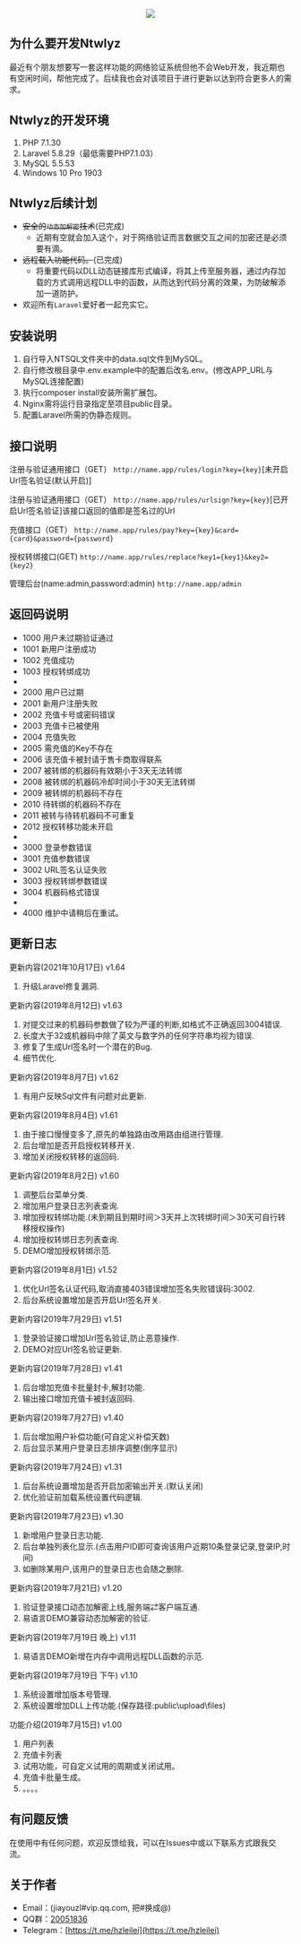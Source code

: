 <p align="center"><img src="http://tva1.sinaimg.cn/large/0060lm7Tly1g5a7zy2lphj30sg0e07b2.jpg"></p>

## 为什么要开发Ntwlyz

最近有个朋友想要写一套这样功能的网络验证系统但他不会Web开发，我近期也有空闲时间，帮他完成了。后续我也会对该项目于进行更新以达到符合更多人的需求。

## Ntwlyz的开发环境

1. PHP 7.1.30
2. Laravel 5.8.29（最低需要PHP7.1.03）
3. MySQL 5.5.53
4. Windows 10 Pro 1903

## Ntwlyz后续计划

* ~~安全的`动态加解密`技术~~(已完成)
    * 近期有空就会加入这个，对于网络验证而言数据交互之间的加密还是必须要有滴。
* ~~远程载入功能代码。~~(已完成)
	* 将重要代码以DLL动态链接库形式编译，将其上传至服务器，通过内存加载的方式调用远程DLL中的函数，从而达到代码分离的效果，为防破解添加一道防护。
* 欢迎所有`Laravel`爱好者一起充实它。

## 安装说明

1. 自行导入NTSQL文件夹中的data.sql文件到MySQL。
2. 自行修改根目录中.env.example中的配置后改名.env。(修改APP_URL与MySQL连接配置)
3. 执行composer install安装所需扩展包。
4. Nginx需将运行目录指定至项目public目录。
5. 配置Laravel所需的伪静态规则。

## 接口说明

注册与验证通用接口（GET）
`http://name.app/rules/login?key={key}`[未开启Url签名验证(默认开启)]

注册与验证通用接口（GET）
`http://name.app/rules/urlsign?key={key}`[已开启Url签名验证]该接口返回的值即是签名过的Url

充值接口（GET）
`http://name.app/rules/pay?key={key}&card={card}&password={password}`

授权转绑接口(GET)
`http://name.app/rules/replace?key1={key1}&key2={key2}`

管理后台(name:admin,password:admin)
`http://name.app/admin`

## 返回码说明

* 1000 用户未过期验证通过
* 1001 新用户注册成功
* 1002 充值成功
* 1003 授权转绑成功
* 
* 2000 用户已过期
* 2001 新用户注册失败
* 2002 充值卡号或密码错误
* 2003 充值卡已被使用
* 2004 充值失败
* 2005 需充值的Key不存在
* 2006 该充值卡被封请于售卡商取得联系
* 2007 被转绑的机器码有效期小于3天无法转绑
* 2008 被转绑的机器码冷却时间小于30天无法转绑
* 2009 被转绑的机器码不存在
* 2010 待转绑的机器码不存在
* 2011 被转与待转机器码不可重复
* 2012 授权转移功能未开启
* 
* 3000 登录参数错误
* 3001 充值参数错误
* 3002 URL签名认证失败
* 3003 授权转绑参数错误
* 3004 机器码格式错误
* 
* 4000 维护中请稍后在重试。

## 更新日志

更新内容(2021年10月17日)     v1.64
1. 升级Laravel修复漏洞.

更新内容(2019年8月12日)      v1.63
1. 对提交过来的机器码参数做了较为严谨的判断,如格式不正确返回3004错误.
2. 长度大于32或机器码中除了英文与数字外的任何字符串均视为错误.
3. 修复了生成Url签名时一个潜在的Bug.
4. 细节优化.

更新内容(2019年8月7日)      v1.62
1. 有用户反映Sql文件有问题对此更新.

更新内容(2019年8月4日)      v1.61
1. 由于接口慢慢变多了,原先的单独路由改用路由组进行管理.
2. 后台增加是否开启授权转移开关.
3. 增加关闭授权转移的返回码.

更新内容(2019年8月2日)      v1.60
1. 调整后台菜单分类.
2. 增加用户登录日志列表查询.
3. 增加授权转绑功能.(未到期且到期时间＞3天并上次转绑时间＞30天可自行转移授权操作)
4. 增加授权转绑日志列表查询.
5. DEMO增加授权转绑示范.

更新内容(2019年8月1日)      v1.52
1. 优化Url签名认证代码,取消直接403错误增加签名失败错误码:3002.
2. 后台系统设置增加是否开启Url签名开关.

更新内容(2019年7月29日)     v1.51
1. 登录验证接口增加Url签名验证,防止恶意操作.
2. DEMO对应Url签名验证更新.

更新内容(2019年7月28日)     v1.41
1. 后台增加充值卡批量封卡,解封功能.
2. 输出接口增加充值卡被封返回码.

更新内容(2019年7月27日)     v1.40
1. 后台增加用户补偿功能(可自定义补偿天数)
2. 后台显示某用户登录日志排序调整(倒序显示)

更新内容(2019年7月24日)     v1.31
1. 后台系统设置增加是否开启加密输出开关.(默认关闭)
2. 优化验证前加载系统设置代码逻辑.

更新内容(2019年7月23日)     v1.30
1. 新增用户登录日志功能.
2. 后台单独列表化显示.(点击用户ID即可查询该用户近期10条登录记录,登录IP,时间)
3. 如删除某用户,该用户的登录日志也会随之删除.

更新内容(2019年7月21日)     v1.20
1. 验证登录接口动态加解密上线,服务端⇄客户端互通.
2. 易语言DEMO兼容动态加解密的验证.

更新内容(2019年7月19日 晚上) v1.11
1. 易语言DEMO新增在内存中调用远程DLL函数的示范.

更新内容(2019年7月19日 下午) v1.10
1. 系统设置增加版本号管理.
2. 系统设置增加DLL上传功能.(保存路径:public\upload\files)

功能介绍(2019年7月15日)    v1.00
1. 用户列表
2. 充值卡列表
3. 试用功能，可自定义试用的周期或关闭试用。
4. 充值卡批量生成。
5. 。。。。

## 有问题反馈

在使用中有任何问题，欢迎反馈给我，可以在Issues中或以下联系方式跟我交流。

## 关于作者

* Email：(jiayouzl#vip.qq.com, 把#换成@)
* QQ群：[20051836](//shang.qq.com/wpa/qunwpa?idkey=186c7daaf95c8306fd98c634511c56196ad0778529b22604c3326e518e0a29c1)
* Telegram：[https://t.me/hzleilei](https://t.me/hzleilei)
